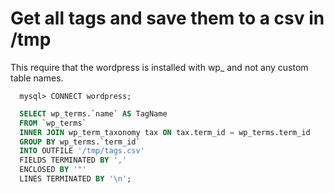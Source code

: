 # Get all tags and save them to a csv in /tmp
This require that the wordpress is installed with wp_ and not any custom table names.

```
  mysql> CONNECT wordpress;
```

```sql
  SELECT wp_terms.`name` AS TagName 
  FROM `wp_terms` 
  INNER JOIN wp_term_taxonomy tax ON tax.term_id = wp_terms.term_id 
  GROUP BY wp_terms.`term_id` 
  INTO OUTFILE '/tmp/tags.csv' 
  FIELDS TERMINATED BY ',' 
  ENCLOSED BY '"' 
  LINES TERMINATED BY '\n';
```